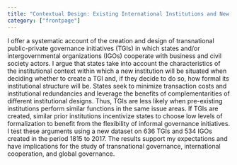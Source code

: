 ```yaml
---
title: "Contextual Design: Existing International Institutions and New Transnational Governance"
category: ["frontpage"]
---
```

I offer a systematic account of the creation and design of transnational public-private governance
initiatives (TGIs) in which states and/or intergovernmental organizations (IGOs) cooperate with business
and civil society actors. I argue that states take into account the characteristics of the institutional
context within which a new institution will be situated when deciding whether to create a TGI and, if
they decide to do so, how formal its institutional structure will be. States seek to minimize transaction
costs and institutional redundancies and leverage the benefits of complementarities of different institutional
designs. Thus, TGIs are less likely when pre-existing institutions perform similar functions
in the same issue areas. If TGIs are created, similar prior institutions incentivize states to choose low
levels of formalization to benefit from the flexibility of informal governance initiatives. I test these
arguments using a new dataset on 636 TGIs and 534 IGOs created in the period 1815 to 2017. The
results support my expectations and have implications for the study of transnational governance, international
cooperation, and global governance.
